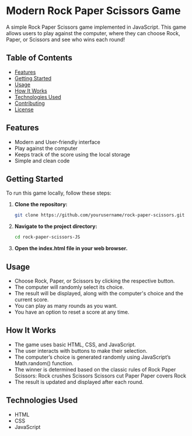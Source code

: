 # Modern Rock Paper Scissors Game

A simple Rock Paper Scissors game implemented in JavaScript. This game allows users to play against the computer, where they can choose Rock, Paper, or Scissors and see who wins each round!

## Table of Contents
- [Features](#features)
- [Getting Started](#getting-started)
- [Usage](#usage)
- [How It Works](#how-it-works)
- [Technologies Used](#technologies-used)
- [Contributing](#contributing)
- [License](#license)

## Features
- Modern and User-friendly interface
- Play against the computer
- Keeps track of the score using the local storage
- Simple and clean code

## Getting Started

To run this game locally, follow these steps:

1. **Clone the repository:**
   ```bash
   git clone https://github.com/yourusername/rock-paper-scissors.git
   
2. **Navigate to the project directory:**
   ```bash
   cd rock-paper-scissors-JS
   
3. **Open the index.html file in your web browser.**

## Usage
- Choose Rock, Paper, or Scissors by clicking the respective button.
- The computer will randomly select its choice.
- The result will be displayed, along with the computer's choice and the current score.
- You can play as many rounds as you want.
- You have an option to reset a score at any time.

## How It Works
- The game uses basic HTML, CSS, and JavaScript.
- The user interacts with buttons to make their selection.
- The computer’s choice is generated randomly using JavaScript’s Math.random() function.
- The winner is determined based on the classic rules of Rock Paper Scissors:
 Rock crushes Scissors
 Scissors cut Paper
 Paper covers Rock
- The result is updated and displayed after each round.

## Technologies Used
- HTML
- CSS
- JavaScript
